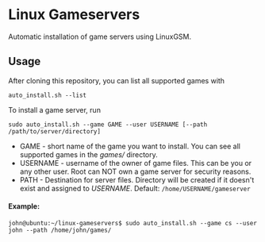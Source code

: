 # Linux Gameservers
Automatic installation of game servers using LinuxGSM.

## Usage

After cloning this repository, you can list all supported games with
```console
auto_install.sh --list
```

To install a game server, run
```console
sudo auto_install.sh --game GAME --user USERNAME [--path /path/to/server/directory]
```

- GAME - short name of the game you want to install. You can see all supported games in the *games/* directory.
- USERNAME - username of the owner of game files. This can be you or any other user. Root can NOT own a game server for security reasons.
- PATH - Destination for server files. Directory will be created if it doesn't exist and assigned to *USERNAME*. Default: `/home/USERNAME/gameserver`

#### Example:
```console
john@ubuntu:~/linux-gameservers$ sudo auto_install.sh --game cs --user john --path /home/john/games/
```